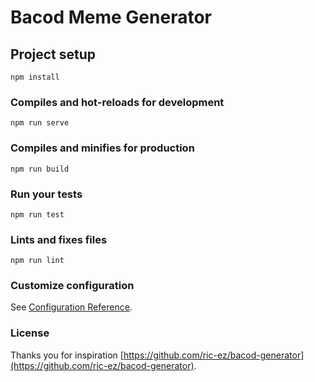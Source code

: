 # Bacod Meme Generator

## Project setup
```
npm install
```

### Compiles and hot-reloads for development
```
npm run serve
```

### Compiles and minifies for production
```
npm run build
```

### Run your tests
```
npm run test
```

### Lints and fixes files
```
npm run lint
```

### Customize configuration
See [Configuration Reference](https://cli.vuejs.org/config/).

### License
Thanks you for inspiration [https://github.com/ric-ez/bacod-generator](https://github.com/ric-ez/bacod-generator).
